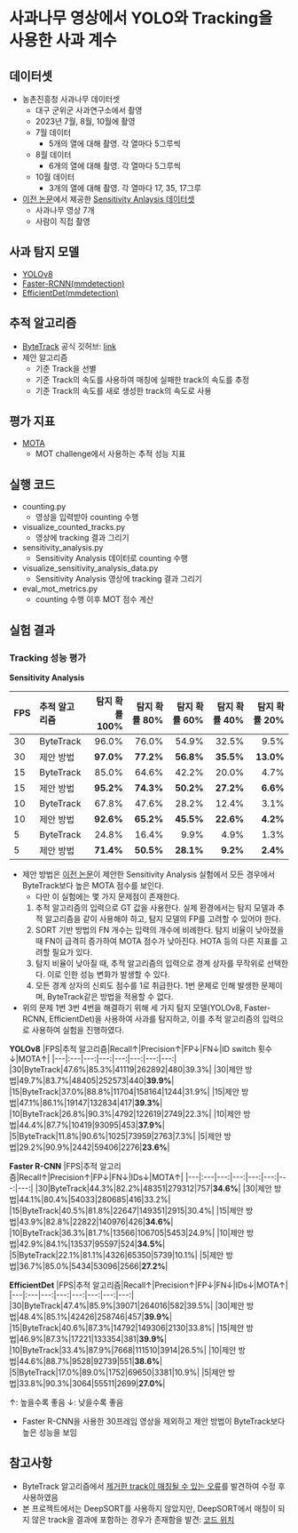 # 사과나무 영상에서 YOLO와 Tracking을 사용한 사과 계수



## 데이터셋
- 농촌진흥청 사과나무 데이터셋
  - 대구 군위군 사과연구소에서 촬영
  - 2023년 7월, 8월, 10월에 촬영
  - 7월 데이터
    - 5개의 열에 대해 촬영. 각 열마다 5그루씩
  - 8월 데이터
    - 6개의 열에 대해 촬영. 각 열마다 5그루씩
  - 10월 데이터
    - 3개의 열에 대해 촬영. 각 열마다 17, 35, 17그루
- [이전 논문](https://doi.org/10.1016/j.compag.2022.107513)에서 제공한 [Sensitivity Anlaysis 데이터셋](https://zenodo.org/records/7383338)
  - 사과나무 영상 7개
  - 사람이 직접 촬영

## 사과 탐지 모델
- [YOLOv8](https://github.com/ultralytics/ultralytics)
- [Faster-RCNN(mmdetection)](https://github.com/open-mmlab/mmdetection)
- [EfficientDet(mmdetection)](https://github.com/open-mmlab/mmdetection)

## 추적 알고리즘
- [ByteTrack](https://github.com/ultralytics/ultralytics/blob/main/ultralytics/trackers/byte_tracker.py) 공식 깃허브: [link](https://github.com/ifzhang/ByteTrack)
- 제안 알고리즘
  - 기준 Track을 선별
  - 기준 Track의 속도를 사용하여 매칭에 실패한 track의 속도를 추정
  - 기준 Track의 속도를 새로 생성한 track의 속도로 사용

## 평가 지표
- [MOTA](https://doi.org/10.1007/s11263-020-01393-0)
  - MOT challenge에서 사용하는 추적 성능 지표

## 실행 코드
- counting.py
  - 영상을 입력받아 counting 수행
- visualize_counted_tracks.py
  - 영상에 tracking 결과 그리기
- sensitivity_analysis.py
  - Sensitivity Analysis 데이터로 counting 수행
- visualize_sensitivity_analysis_data.py
  - Sensitivity Analysis 영상에 tracking 결과 그리기
- eval_mot_metrics.py
  - counting 수행 이후 MOT 점수 계산

## 실험 결과

### Tracking 성능 평가
**Sensitivity Analysis**

|FPS|추적 알고리즘|탐지 확률 100%|탐지 확률 80%|탐지 확률 60%|탐지 확률 40%|탐지 확률 20%|
|---|:---|---:|---:|---:|---:|---:|
|30|ByteTrack|96.0%|76.0%|54.9%|32.5%|9.5%|
|30|제안 방법|**97.0%**|**77.2%**|**56.8%**|**35.5%**|**13.0%**|
|15|ByteTrack|85.0%|64.6%|42.2%|20.0%|4.7%|
|15|제안 방법|**95.2%**|**74.3%**|**50.2%**|**27.2%**|**6.6%**|
|10|ByteTrack|67.8%|47.6%|28.2%|12.4%|3.1%|
|10|제안 방법|**92.6%**|**65.2%**|**45.5%**|**22.6%**|**4.2%**|
|5|ByteTrack|24.8%|16.4%|9.9%|4.9%|1.3%|
|5|제안 방법|**71.4%**|**50.5%**|**28.1%**|**9.2%**|**2.4%**|


- 제안 방법은 [이전 논문](https://doi.org/10.1016/j.compag.2022.107513)이 제안한 Sensitivity Analysis 실험에서 모든 경우에서 ByteTrack보다 높은 MOTA 점수를 보인다.
  - 다만 이 실험에는 몇 가지 문제점이 존재한다.
  1. 추적 알고리즘의 입력으로 GT 값을 사용한다. 실제 환경에서는 탐지 모델과 추적 알고리즘을 같이 사용해야 하고, 탐지 모델의 FP를 고려할 수 있어야 한다.
  2. SORT 기반 방법의 FN 개수는 입력의 개수에 비례한다. 탐지 비율이 낮아졌을 때 FN이 급격히 증가하여 MOTA 점수가 낮아진다. HOTA 등의 다른 지표를 고려할 필요가 있다.
  3. 탐지 비율이 낮아질 때, 추적 알고리즘의 입력으로 경계 상자를 무작위로 선택한다. 이로 인한 성능 변화가 발생할 수 있다.
  4. 모든 경계 상자의 신뢰도 점수를 1로 취급한다. 1번 문제로 인해 발생한 문제이며, ByteTrack같은 방법을 적용할 수 없다.
- 위의 문제 1번 3번 4번을 해결하기 위해 세 가지 탐지 모델(YOLOv8, Faster-RCNN, EfficientDet)을 사용하여 사과를 탐지하고, 이를 추적 알고리즘의 입력으로 사용하여 실험을 진행하였다.

**YOLOv8**
|FPS|추적 알고리즘|Recall↑|Precision↑|FP↓|FN↓|ID switch 횟수↓|MOTA↑|
|---|:---|---:|---:|---:|---:|---:|---:|
|30|ByteTrack|47.6%|85.3%|41119|262892|480|39.3%|
|30|제안 방법|49.7%|83.7%|48405|252573|440|**39.9%**|
|15|ByteTrack|37.0%|88.8%|11704|158164|1244|31.9%|
|15|제안 방법|47.1%|86.1%|19147|132834|417|**39.3%**|
|10|ByteTrack|26.8%|90.3%|4792|122619|2749|22.3%|
|10|제안 방법|44.4%|87.7%|10419|93095|453|**37.9%**|
|5|ByteTrack|11.8%|90.6%|1025|73959|2763|7.3%|
|5|제안 방법|29.2%|90.9%|2442|59406|2276|**23.6%**|

**Faster R-CNN**
|FPS|추적 알고리즘|Recall↑|Precision↑|FP↓|FN↓|IDs↓|MOTA↑|
|---|:---|---:|---:|---:|---:|---:|---:|
|30|ByteTrack|44.3%|82.2%|48351|279312|757|**34.6%**|
|30|제안 방법|44.1%|80.4%|54033|280685|416|33.2%|
|15|ByteTrack|40.5%|81.8%|22647|149351|2915|30.4%|
|15|제안 방법|43.9%|82.8%|22822|140976|426|**34.6%**|
|10|ByteTrack|36.3%|81.7%|13566|106705|5453|24.9%|
|10|제안 방법|42.9%|84.1%|13537|95597|524|**34.5%**|
|5|ByteTrack|22.1%|81.1%|4326|65350|5739|10.1%|
|5|제안 방법|36.7%|85.0%|5434|53096|2566|**27.2%**|

**EfficientDet**
|FPS|추적 알고리즘|Recall↑|Precision↑|FP↓|FN↓|IDs↓|MOTA↑|
|---|:---|---:|---:|---:|---:|---:|---:|
|30|ByteTrack|47.4%|85.9%|39071|264016|582|39.5%|
|30|제안 방법|48.4%|85.1%|42426|258746|457|**39.9%**|
|15|ByteTrack|40.6%|87.3%|14792|149306|2130|33.8%|
|15|제안 방법|46.9%|87.3%|17221|133354|381|**39.9%**|
|10|ByteTrack|33.4%|87.9%|7668|111510|3914|26.5%|
|10|제안 방법|44.6%|88.7%|9528|92739|551|**38.6%**|
|5|ByteTrack|17.0%|89.0%|1752|69650|3381|10.9%|
|5|제안 방법|33.8%|90.3%|3064|55511|2699|**27.0%**|


↑: 높을수록 좋음
↓: 낮을수록 좋음

- Faster R-CNN을 사용한 30프레임 영상을 제외하고 제안 방법이 ByteTrack보다 높은 성능을 보임


## 참고사항
- ByteTrack 알고리즘에서 [제거한 track이 매칭될 수 있는 오류](https://github.com/ifzhang/ByteTrack/issues/259)를 발견하여 수정 후 사용하였음
- 본 프로젝트에서는 DeepSORT를 사용하지 않았지만, DeepSORT에서 매칭이 되지 않은 track을 결과에 포함하는 경우가 존재함을 발견:
[코드 위치](https://github.com/nwojke/deep_sort/blob/master/deep_sort_app.py)
